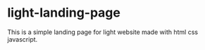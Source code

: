 # light-landing-page
This is a simple landing page for light website made with html css javascript.

